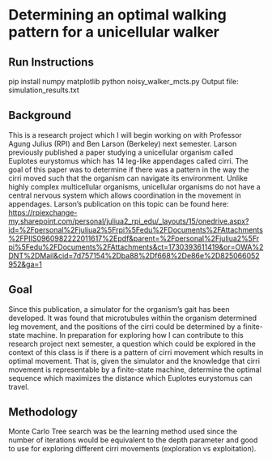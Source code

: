 # Determining an optimal walking pattern for a unicellular walker
## Run Instructions
pip install numpy matplotlib
python noisy_walker_mcts.py
Output file: simulation_results.txt
## Background
This is a research project which I will begin working on with Professor Agung Julius (RPI) and Ben Larson (Berkeley) next semester. Larson previously published a paper studying a unicellular organism called Euplotes eurystomus which has 14 leg-like appendages called cirri. The goal of this paper was to determine if there was a pattern in the way the cirri moved such that the organism can navigate its environment. Unlike highly complex multicellular organisms, unicellular organisms do not have a central nervous system which allows coordination in the movement in appendages. Larson’s publication on this topic can be found here: https://rpiexchange-my.sharepoint.com/personal/juliua2_rpi_edu/_layouts/15/onedrive.aspx?id=%2Fpersonal%2Fjuliua2%5Frpi%5Fedu%2FDocuments%2FAttachments%2FPIIS0960982222011617%2Epdf&parent=%2Fpersonal%2Fjuliua2%5Frpi%5Fedu%2FDocuments%2FAttachments&ct=1730393611419&or=OWA%2DNT%2DMail&cid=7d757154%2Dba88%2Df668%2De86e%2D825066052952&ga=1
## Goal
Since this publication, a simulator for the organism’s gait has been developed. It was found that microtubules within the organism determined leg movement, and the positions of the cirri could be determined by a finite-state machine. In preparation for exploring how I can contribute to this research project next semester, a question which could be explored in the context of this class is if there is a pattern of cirri movement which results in optimal movement. That is, given the simulator and the knowledge that cirri movement is representable by a finite-state machine, determine the optimal sequence which maximizes the distance which Euplotes eurystomus can travel.
## Methodology
Monte Carlo Tree search was be the learning method used since the number of iterations would be equivalent to the depth parameter and good to use for exploring different cirri movements (exploration vs exploitation).